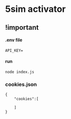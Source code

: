 # 5sim activator

## !important

#### .env file

```
API_KEY=
```

#### run

```
node index.js
```

### cookies.json

```
{
    "cookies":[

    ]
}
```
